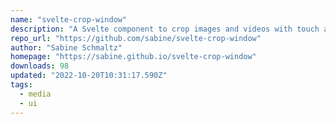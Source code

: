 ```yaml
---
name: "svelte-crop-window"
description: "A Svelte component to crop images and videos with touch and mouse gestures"
repo_url: "https://github.com/sabine/svelte-crop-window"
author: "Sabine Schmaltz"
homepage: "https://sabine.github.io/svelte-crop-window"
downloads: 98
updated: "2022-10-20T10:31:17.590Z"
tags: 
  - media
  - ui
---
```

